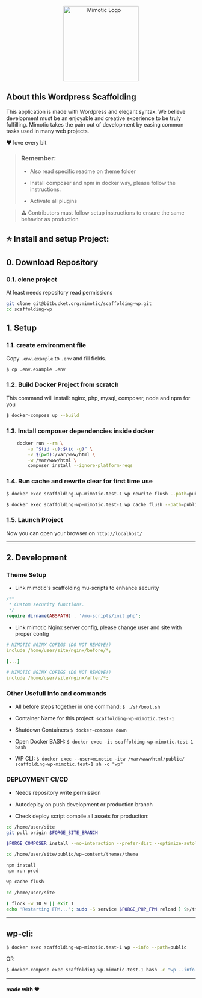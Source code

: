 <p align="center"><a href="https://mimotic.com" target="_blank"><img src="https://mimotic.com/wp-content/themes/mimotic/assets/img/logo.svg" width="200" alt="Mimotic Logo"></a></p>


## About this Wordpress Scaffolding 

This application is made with Wordpress and elegant syntax. We believe development must be an enjoyable and creative experience to be truly fulfilling. Mimotic takes the pain out of development by easing common tasks used in many web projects.

❤️ love every bit

> ### Remember:
> - Also read specific readme on theme folder
> 
> - Install composer and npm in docker way, please follow the instructions.
> 
> - Activate all plugins

> ⚠️ Contributors must follow setup instructions to ensure the same behavior as production

## ⭐ Install and setup Project:

## 0. Download Repository
### 0.1. clone project
At least needs repository read permissions
```bash
git clone git@bitbucket.org:mimotic/scaffolding-wp.git
cd scaffolding-wp
```
## 1. Setup 
### 1.1. create environment file
Copy `.env.example` to `.env` and fill fields.
```bash
$ cp .env.example .env
```

### 1.2. Build Docker Project from scratch
This command will install: nginx, php, mysql, composer, node and npm for you 
```bash
$ docker-compose up --build
```

### 1.3. Install composer dependencies inside docker

```bash
    docker run --rm \
        -u "$(id -u):$(id -g)" \
        -v $(pwd):/var/www/html \
        -w /var/www/html \
        composer install --ignore-platform-reqs
```

### 1.4. Run cache and rewrite clear for first time use
```bash
$ docker exec scaffolding-wp-mimotic.test-1 wp rewrite flush --path=public
```
```bash
$ docker exec scaffolding-wp-mimotic.test-1 wp cache flush --path=public
```

### 1.5. Launch Project
Now you can open your browser on ```http://localhost/```

---

## 2. Development
### Theme Setup

- Link mimotic's scaffolding mu-scripts to enhance security

```php
/**
 * Custom security functions.
 */
require dirname(ABSPATH) . '/mu-scripts/init.php';
```

- Link mimotic Nginx server config, please change user and site with proper config

```yml
# MIMOTIC NGINX COFIGS (DO NOT REMOVE!)
include /home/user/site/nginx/before/*;

[...]
  
# MIMOTIC NGINX COFIGS (DO NOT REMOVE!)
include /home/user/site/nginx/after/*;
```

### Other Usefull info and commands

- All before steps together in one command:
  `$ ./sh/boot.sh`

- Container Name for this project:
`scaffolding-wp-mimotic.test-1`

- Shutdown Containers
`$ docker-compose down`

- Open Docker BASH:
`$ docker exec -it scaffolding-wp-mimotic.test-1 bash`
- WP CLI:
`$ docker exec --user=mimotic -itw /var/www/html/public/ scaffolding-wp-mimotic.test-1 sh -c "wp"`

### DEPLOYMENT CI/CD
- Needs repository write permission

- Autodeploy on push development or production branch

- Check deploy script compile all assets for production:

```bash
cd /home/user/site
git pull origin $FORGE_SITE_BRANCH

$FORGE_COMPOSER install --no-interaction --prefer-dist --optimize-autoloader

cd /home/user/site/public/wp-content/themes/theme

npm install
npm run prod

wp cache flush

cd /home/user/site

( flock -w 10 9 || exit 1
echo 'Restarting FPM...'; sudo -S service $FORGE_PHP_FPM reload ) 9>/tmp/fpmlock

```

---

## wp-cli:

```bash
$ docker exec scaffolding-wp-mimotic.test-1 wp --info --path=public
```
OR
```bash
$ docker-compose exec scaffolding-wp-mimotic.test-1 bash -c "wp --info --path=public"
```

---

#### made with ❤ ️
